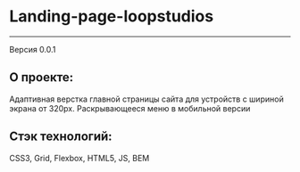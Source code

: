 # Landing-page-loopstudios
***
Версия 0.0.1

## О проекте:
Адаптивная верстка главной страницы сайта для устройств с шириной экрана от 320px. Раскрывающееся меню в мобильной версии

## Стэк технологий:
CSS3, Grid, Flexbox, HTML5, JS, BEM
